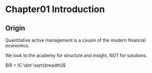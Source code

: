 # Chapter01 Introduction

## Origin

Quantitative active management is a cousin of the modern financial economics.

We look to the academy for structure and insight, NOT for solutions.

$`IR = IC \dot \sqrt{breadth}`$
